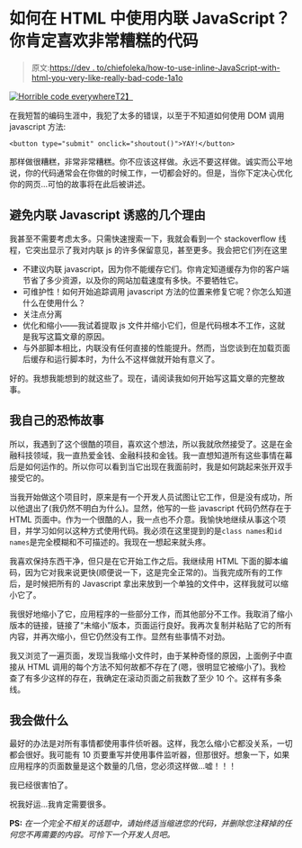 # 如何在 HTML 中使用内联 JavaScript？你肯定喜欢非常糟糕的代码

> 原文:[https://dev . to/chiefoleka/how-to-use-inline-JavaScript-with-html-you-very-like-really-bad-code-1a1o](https://dev.to/chiefoleka/how-to-use-inline-javascript-with-html-you-definitely-like-really-bad-code-1a1o)

[![Horrible code everywhere](../Images/579a6db401c97297cb3e79672578e1c9.png)T2】](https://res.cloudinary.com/practicaldev/image/fetch/s--H2epPLwO--/c_limit%2Cf_auto%2Cfl_progressive%2Cq_auto%2Cw_880/https://memegenerator.net/img/instances/64093317/horrible-code-horrible-code-everywhere.jpg)

在我短暂的编码生涯中，我犯了太多的错误，以至于不知道如何使用 DOM 调用 javascript 方法:

```
<button type="submit" onclick="shoutout()">YAY!</button> 
```

那样做很糟糕，非常非常糟糕。你不应该这样做。永远不要这样做。诚实而公平地说，你的代码通常会在你做的时候工作，一切都会好的。但是，当你下定决心优化你的网页...可怕的故事将在此后被讲述。

## [](#few-reasons-to-avoid-inline-javascript-temptation)避免内联 Javascript 诱惑的几个理由

我甚至不需要考虑太多。只需快速搜索一下，我就会看到一个 stackoverflow 线程，它突出显示了我对内联 js 的许多保留意见，甚至更多。我会把它们列在这里

*   不建议内联 javascript，因为你不能缓存它们。你肯定知道缓存为你的客户端节省了多少资源，以及你的网站加载速度有多快。不要牺牲它。
*   可维护性！如何开始追踪调用 javascript 方法的位置来修复它呢？你怎么知道什么在使用什么？
*   关注点分离
*   优化和缩小——我试着提取 js 文件并缩小它们，但是代码根本不工作，这就是我写这篇文章的原因。
*   与外部脚本相比，内联没有任何直接的性能提升。然而，当您谈到在加载页面后缓存和运行脚本时，为什么不这样做就开始有意义了。

好的。我想我能想到的就这些了。现在，请阅读我如何开始写这篇文章的完整故事。

## [](#my-own-horrible-story)我自己的恐怖故事

所以，我遇到了这个很酷的项目，喜欢这个想法，所以我就欣然接受了。这是在金融科技领域，我一直热爱金钱、金融科技和金钱。我一直想知道所有这些事情在幕后是如何运作的。所以你可以看到当它出现在我面前时，我是如何跳起来张开双手接受它的。

当我开始做这个项目时，原来是有一个开发人员试图让它工作，但是没有成功，所以他退出了(我仍然不明白为什么)。显然，他写的一些 javascript 代码仍然存在于 HTML 页面中。作为一个很酷的人，我一点也不介意。我愉快地继续从事这个项目，并学习如何以这种方式使用代码。我必须在这里提到的是`class names`和`id names`是完全模糊和不可描述的。我现在一想起来就头疼。

我喜欢保持东西干净，但只是在它开始工作之后。我继续用 HTML 下面的脚本编码，因为它对我来说更快(顺便说一下，这是完全正常的)。当我完成所有的工作后，是时候把所有的 Javascript 拿出来放到一个单独的文件中，这样我就可以缩小它了。

我很好地缩小了它，应用程序的一些部分工作，而其他部分不工作。我取消了缩小版本的链接，链接了“未缩小”版本，页面运行良好。我再次复制并粘贴了它的所有内容，并再次缩小，但它仍然没有工作。显然有些事情不对劲。

我又浏览了一遍页面，发现当我缩小文件时，由于某种奇怪的原因，上面例子中直接从 HTML 调用的每个方法不知何故都不存在了(嗯，很明显它被缩小了)。我检查了有多少这样的存在，我确定在滚动页面之前我数了至少 10 个。这样有多条线。

## [](#what-i-would-do)我会做什么

最好的办法是对所有事情都使用事件侦听器。这样，我怎么缩小它都没关系，一切都会很好。我可能有 10 页要重写并使用事件监听器，但那很好。想象一下，如果应用程序的页面数量是这个数量的几倍，您必须这样做...嘘！！！

我已经很害怕了。

祝我好运...我肯定需要很多。

**PS:** *在一个完全不相关的话题中，请始终适当缩进您的代码，并删除您注释掉的任何您不再需要的内容。可怜下一个开发人员吧。*